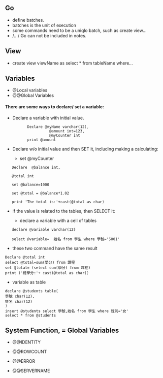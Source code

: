 ## Go 

- define batches.
- batches is the unit of execution
- some commands need to be a uniqlo batch, such as create view...
- /*...*/ Go can not be included in notes.

## View

- create view viewName as select * from tableName where...

## Variables

- @Local variables
- @@Global Variables

#### There are some ways to declare/ set a variable:

- Declare a variable with initial value.
```
          Declare @myName varchar(12), 
                    @amount int=123,
                    @myCounter int
          print @amount
  ```
- Declare w/o initial value and then SET it, including making a calculating:

    - set @myCounter
    
```
   Declare  @balance int,
   
   @total int
   
   set @balance=1000
  
   set @total = @balance*1.02
   
   print 'The total is:'+cast(@total as char)
```
- If the value is related to the tables, then SELECT it:

    - declare a variable with a cell of tables
    
 ```
    declare @variable varchar(12)
   
    select @variable=  姓名 from 學生 where 學號='S001'
 ```
   - these two command have the same result
 ```
Declare @total int
select @total=sum(學分) from 課程
set @total= (select sum(學分) from 課程)
print ('總學分:'+ cast(@total as char))
 ```

- variable as table
 ```
declare @students table(
學號 char(12),
姓名 char(12)
)
insert @students select 學號,姓名 from 學生 where 性別='女'
select * from @students
 ```
 
 ## System Function, = Global Variables
 
 - @@IDENTITY
 
 - @@ROWCOUNT
 
 - @@ERROR
 
 - @@SERVERNAME
 
 
